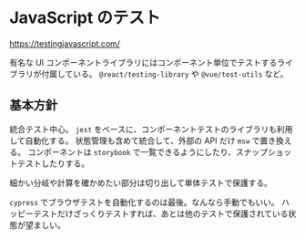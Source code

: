 # JavaScript のテスト

https://testingjavascript.com/

有名な UI コンポーネントライブラリにはコンポーネント単位でテストするライブラリが付属している。
`@react/testing-library` や `@vue/test-utils` など。

## 基本方針

統合テスト中心。
`jest` をベースに、コンポーネントテストのライブラリも利用して自動化する。
状態管理も含めて統合して、外部の API だけ `msw` で置き換える。
コンポーネントは `storybook` で一覧できるようにしたり、スナップショットテストしたりする。

細かい分岐や計算を確かめたい部分は切り出して単体テストで保護する。

`cypress` でブラウザテストを自動化するのは最後。なんなら手動でもいい。
ハッピーテストだけざっくりテストすれば、あとは他のテストで保護されている状態が望ましい。
